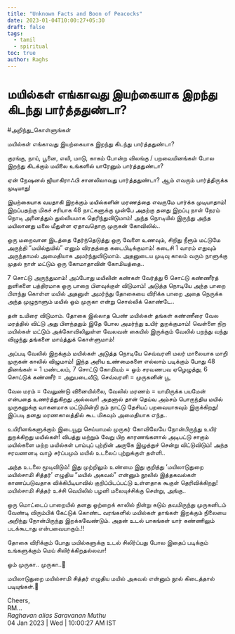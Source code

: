 ```yaml
---
title: "Unknown Facts and Boon of Peacocks"
date: 2023-01-04T10:00:27+05:30
draft: false
tags:
  - tamil
  - spiritual
toc: true
author: Raghs
---
```


# மயில்கள் எங்காவது இயற்கையாக இறந்து கிடந்து பார்த்ததுண்டா?

#அறிந்து_கொள்ளுங்கள் 

மயில்கள் எங்காவது இயற்கையாக இறந்து கிடந்து பார்த்ததுண்டா?

குரங்கு, நாய், பூனை, எலி, மாடு, காகம் போன்ற விலங்கு / பறவையினங்கள் போல இறந்து கிடக்கும் மயிலை உங்களில் யாரேனும் பார்த்ததுண்டா? 

ஏன் நேஷனல் ஜியாகிராஃபி சானலிலாவது பார்த்ததுண்டா? ஆம் எவரும் பார்த்திருக்க முடியாது!

<!--more-->

இயற்கையாக வயதாகி இறக்கும் மயில்களின் மரணத்தை எவருமே  பார்க்க முடியாதாம்! இறப்பதற்கு மிகச் சரியாக 48 நாட்களுக்கு முன்பே அதற்கு தனது இறப்பு நாள் நேரம் நொடி அனைத்தும் துல்லியமாக தெரிந்துவிடுமாம்! அந்த நொடியில் இருந்து அந்த மயிலானது மலை மீதுள்ள ஏதாவதொரு முருகன் கோவிலில்..

ஒரு மறைவான இடத்தை தேர்ந்தெடுத்து ஒரு வேளை உணவும், சிறிது நீரூம் மட்டுமே அருந்தி “மயில்துயில்” எனும் விரதத்தை கடைபிடிக்குமாம்! கடைசி 1 வாரம் எதுவும் அருந்தாமல் அமைதியாக அமர்ந்துவிடுமாம். அதனுடைய முடிவு காலம் வரும் நாளுக்கு முதல் நாள் மட்டும் ஒரு கோமாதாவின் கோமியத்தை..

7 சொட்டு அருந்துமாம்! அப்போது மயிலின் கண்கள் வேர்த்து 6 சொட்டு கண்ணீர்த் துளிகளை பத்திரமாக ஒரு பாறை பிளவுக்குள் விடுமாம்! அடுத்த நொடியே அந்த பாறை பிளந்து கொள்ள மயில் அதனுள் அமர்ந்து தோகையை விரிக்க பாறை அதை நெருக்க அந்த முழுநாளும் மயில் ஓம் முருகா என்று சொல்லிக் கொண்டே..

தன் உயிரை விடுமாம். தோகை இல்லாத பெண் மயில்கள் தங்கள் கண்ணீரை வேல மரத்தில் விட்டு அது பிளந்ததும் இதே போல அமர்ந்து உயிர் துறக்குமாம்! வெள்ளை நிற மயில்கள் மட்டும் அக்கோவிலிலுள்ள வேலவன் கையில் இருக்கும் வேலில் பறந்து வந்து விழுந்து தங்களை மாய்த்துக் கொள்ளுமாம்! 

அப்படி வேலில் இறக்கும் மயில்கள் அடுத்த நொடியே செவ்வரளி மலர் மாலையாக மாறி முருகன் காலில் விழுமாம்! இந்த அரிய உண்மைகளை எல்லாம் படிக்கும் போது 48 தினங்கள் = 1 மண்டலம், 7 சொட்டு கோமியம் = ஓம் சரவணபவ ஏழெழுத்து, 6 சொட்டுக் கண்ணீர் = அறுபடைவீடு, செவ்வரளி = முருகனின் பூ, 

வேல மரம் = வேலுண்டு வினையில்லை, வேலில் மரணம் = யாமிருக்க பயமேன் என்பதை உணர்த்துகிறது அல்லவா! அதனால் தான் தெய்வ அம்சம் பொருந்திய மயில் முருகனுக்கு வாகனமாக மட்டுமின்றி நம் நாட்டு தேசியப் பறவையாகவும் இருக்கிறது! இப்படி தனது மரணகாலத்தில் கூட மிகவும் அமைதியாக எந்த.. 

உயிரினங்களுக்கும் இடையூறு செய்யாமல் முருகர் கோவிலேயே நோன்பிருந்து உயிர்  துறக்கிறது மயில்கள்! விபத்து மற்றும் வேறு பிற காரணங்களால் அடிபட்டு சாகும் மயில்களை மற்ற மயில்கள் பாம்புப் புற்றின் அருகே இழுத்துச் சென்று விட்டுவிடும்! அந்த சரவணனடி வாழ் சர்ப்பமும் மயில் உடலைப் புற்றுக்குள் தள்ளி..

அந்த உடலை மூடிவிடும்! இது முற்றிலும் உண்மை இது குறித்து ‘மயிலாடுதுறை மயில்சாமி சித்தர்’  எழுதிய “மயில் அகவல்” என்னும் நூலில் இத்தகவல்கள் காணப்படுவதாக விக்கிபீடியாவில் குறிப்பிடப்பட்டு உள்ளதாக கூகுள் தெரிவிக்கிறது! மயில்சாமி சித்தர் உச்சி வெயிலில் பழனி மலையுச்சிக்கு சென்று, அங்கு..

ஒரு மொட்டைப் பாறையில் தனது ஒற்றைக் காலில் நின்று கடும் தவமிருந்து முருகனிடம் வேண்டி விரும்பிக் கேட்டுக் கொண்ட வரங்களில் மயில்கள் தாங்கள் இறக்கும் நிலையை அறிந்து நோன்பிருந்து இறக்கவேண்டும். அதன் உடல் பாகங்கள் யார் கண்ணிலும் படக்கூடாது என்பவையாகும்.!!

தோகை விரிக்கும் போது மயில்களுக்கு உடல் சிலிர்ப்பது போல இதைப் படிக்கும் உங்களுக்கும் மெய் சிலிர்க்கிறதல்லவா! 

ஓம் முருகா.. முருகா..🙏

மயிலாடுதுறை மயில்சாமி சித்தர் எழுதிய மயில் அகவல் என்னும் நூல் கிடைத்தால் படியுங்கள்.🙏


Cheers,\
RM...\
_Raghavan alias Saravanan Muthu_\
04 Jan 2023 | Wed | 10:00:27 AM IST
